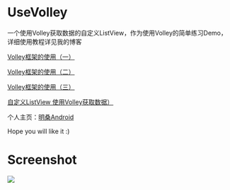 # UseVolley
一个使用Volley获取数据的自定义ListView，作为使用Volley的简单练习Demo，详细使用教程详见我的博客

[Volley框架的使用（一）](http://blog.csdn.net/qwm8777411/article/details/45770979)

[Volley框架的使用（二）](http://blog.csdn.net/qwm8777411/article/details/45822633)

[Volley框架的使用（三）](http://blog.csdn.net/qwm8777411/article/details/45833809)

[自定义ListView 使用Volley获取数据）](http://blog.csdn.net/qwm8777411/article/details/45833903)

个人主页：[明桑Android](http://www.jycoder.com)

Hope you will like it :)


Screenshot
==========================
<a>
  <img src="http://img.blog.csdn.net/20150501172406499"/>
</a>

